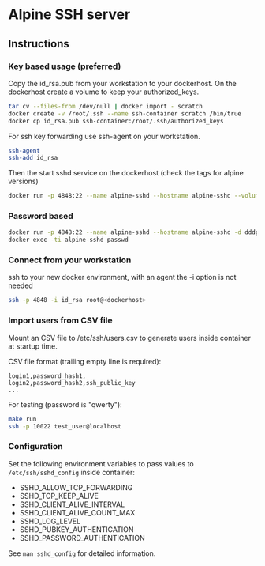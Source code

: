 # Alpine SSH server

## Instructions

### Key based usage (preferred)

Copy the id_rsa.pub from your workstation to your dockerhost.
On the dockerhost create a volume to keep your authorized_keys.

```bash
tar cv --files-from /dev/null | docker import - scratch
docker create -v /root/.ssh --name ssh-container scratch /bin/true
docker cp id_rsa.pub ssh-container:/root/.ssh/authorized_keys
```

For ssh key forwarding use ssh-agent on your workstation.

```bash
ssh-agent
ssh-add id_rsa
```

Then the start sshd service on the dockerhost (check the tags for alpine versions)

```bash
docker run -p 4848:22 --name alpine-sshd --hostname alpine-sshd --volumes-from ssh-container  -d dddpaul/alpine-sshd
```

### Password based

```bash
docker run -p 4848:22 --name alpine-sshd --hostname alpine-sshd -d dddpaul/alpine-sshd
docker exec -ti alpine-sshd passwd
```

### Connect from your workstation

ssh to your new docker environment, with an agent the -i option is not needed

```bash
ssh -p 4848 -i id_rsa root@<dockerhost>
```

### Import users from CSV file

Mount an CSV file to /etc/ssh/users.csv to generate users inside container at startup time.

CSV file format (trailing empty line is required):

```csv
login1,password_hash1,
login2,password_hash2,ssh_public_key
...

```

For testing (password is "qwerty"):

```bash
make run
ssh -p 10022 test_user@localhost
```

### Configuration

Set the following environment variables to pass values to `/etc/ssh/sshd_config` inside container:

* SSHD_ALLOW_TCP_FORWARDING
* SSHD_TCP_KEEP_ALIVE
* SSHD_CLIENT_ALIVE_INTERVAL
* SSHD_CLIENT_ALIVE_COUNT_MAX
* SSHD_LOG_LEVEL
* SSHD_PUBKEY_AUTHENTICATION
* SSHD_PASSWORD_AUTHENTICATION

See `man sshd_config` for detailed information.
